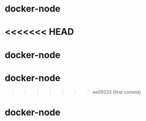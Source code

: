 # docker-node
<<<<<<< HEAD
=======
# docker-node
# docker-node
>>>>>>> ee09233 (first commit)
# docker-node
